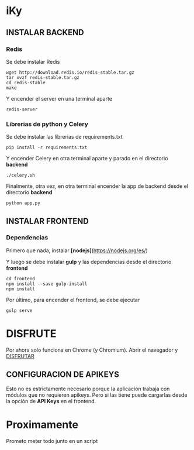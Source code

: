 # iKy

## INSTALAR BACKEND

### Redis
Se debe instalar Redis
```shell
wget http://download.redis.io/redis-stable.tar.gz
tar xvzf redis-stable.tar.gz
cd redis-stable
make
```

Y encender el server en una terminal aparte
```shell
redis-server
```

### Librerias de python y Celery
Se debe instalar las librerias de requirements.txt
```shell
pip install -r requirements.txt
```

Y encender Celery en otra terminal aparte y parado en el directorio **backend**
```shell
./celery.sh
```

Finalmente, otra vez, en otra terminal encender la app de backend desde el directorio **backend** 
```shell
python app.py
```

## INSTALAR FRONTEND

### Dependencias
Primero que nada, instalar **[nodejs]**(https://nodejs.org/es/)

Y luego se debe instalar **gulp** y las dependencias desde el directorio **frontend**
```shell
cd frontend
npm install --save gulp-install
npm install
```

Por último, para encender el frontend, se debe ejecutar 
```shell
gulp serve
```

# DISFRUTE
Por ahora solo funciona en Chrome (y Chromium). Abrir el navegador y [DISFRUTAR](http://127.0.0.1:3000)

## CONFIGURACION DE APIKEYS
Esto no es estrictamente necesario porque la aplicación trabaja con módulos que no requieren apikeys.
Pero si las tiene puede cargarlas desde la opción de **API Keys** en el frontend.  

# Proximamente
Prometo meter todo junto en un script
